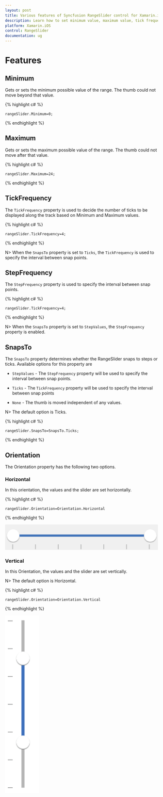 ```yaml
---
layout: post
title: Various features of Syncfusion RangeSlider control for Xamarin.iOS
description: Learn how to set minimum value, maximum value, tick frequency, step frequency, enabling snaps to support and orientation for RangeSlider
platform: Xamarin.iOS
control: RangeSlider
documentation: ug
---
```


# Features

## Minimum

Gets or sets the minimum possible value of the range. The thumb could not move beyond that value.

{% highlight c# %}

	rangeSlider.Minimum=0;

{% endhighlight %}

## Maximum

Gets or sets the maximum possible value of the range. The thumb could not move after that value.

{% highlight c# %}

	rangeSlider.Maximum=24;

{% endhighlight %}

## TickFrequency

The `TickFrequency` property is used to decide the number of ticks to be displayed along the track based on Minimum and Maximum values.

{% highlight c# %}

	rangeSlider.TickFrequency=4;

{% endhighlight %}

N> When the `SnapsTo` property is set to `Ticks`, the `TickFrequency` is used to specify the interval between snap points.

## StepFrequency

The `StepFrequency` property is used to specify the interval between snap points.

{% highlight c# %}

	rangeSlider.TickFrequency=4;

{% endhighlight %}

N> When the `SnapsTo` property is set to `StepValues`, the `StepFrequency` property is enabled.

## SnapsTo

The `SnapsTo` property determines whether the RangeSlider snaps to steps or ticks. Available options for this property are

* `StepValues` - The `StepFrequency` property will be used to specify the interval between snap points.

* `Ticks` - The `TickFrequency` property will be used to specify the interval between snap points

* `None` - The thumb is moved independent of any values.

N> The default option is Ticks.

{% highlight c# %}

	rangeSlider.SnapsTo=SnapsTo.Ticks;

{% endhighlight %}

## Orientation

The Orientation property has the following two options.

### Horizontal

In this orientation, the values and the slider are set horizontally. 

{% highlight c# %}

	rangeSlider.Orientation=Orientation.Horizontal

{% endhighlight %}

![](images/RangeSlider-Horizontal.png)

### Vertical

In this Orientation, the values and the slider are set vertically. 

N> The default option is Horizontal.

{% highlight c# %}

	rangeSlider.Orientation=Orientation.Vertical

{% endhighlight %}

![](images/RangeSlider-Vertical.png)


